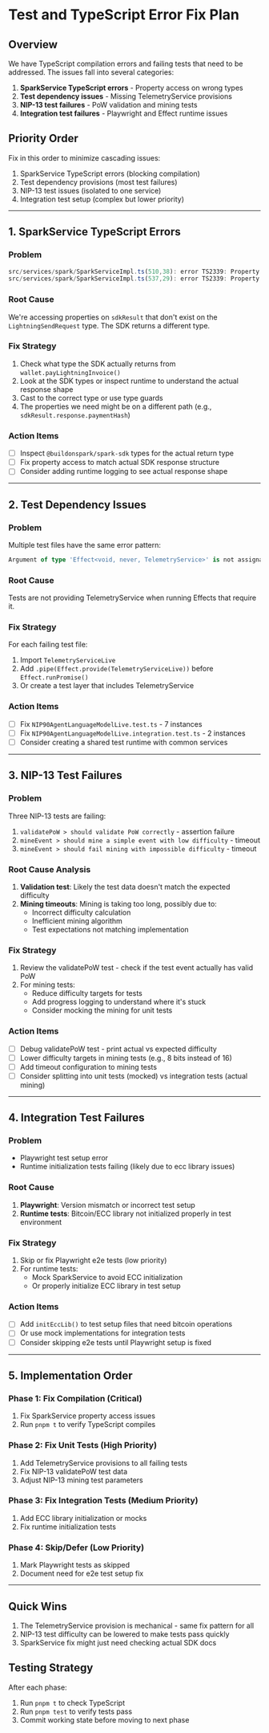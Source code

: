 # Test and TypeScript Error Fix Plan

## Overview
We have TypeScript compilation errors and failing tests that need to be addressed. The issues fall into several categories:

1. **SparkService TypeScript errors** - Property access on wrong types
2. **Test dependency issues** - Missing TelemetryService provisions
3. **NIP-13 test failures** - PoW validation and mining tests
4. **Integration test failures** - Playwright and Effect runtime issues

## Priority Order
Fix in this order to minimize cascading issues:
1. SparkService TypeScript errors (blocking compilation)
2. Test dependency provisions (most test failures)
3. NIP-13 test issues (isolated to one service)
4. Integration test setup (complex but lower priority)

---

## 1. SparkService TypeScript Errors

### Problem
```typescript
src/services/spark/SparkServiceImpl.ts(510,38): error TS2339: Property 'paymentHash' does not exist on type 'LightningSendRequest'.
src/services/spark/SparkServiceImpl.ts(537,29): error TS2339: Property 'error' does not exist on type 'LightningSendRequest'.
```

### Root Cause
We're accessing properties on `sdkResult` that don't exist on the `LightningSendRequest` type. The SDK returns a different type.

### Fix Strategy
1. Check what type the SDK actually returns from `wallet.payLightningInvoice()`
2. Look at the SDK types or inspect runtime to understand the actual response shape
3. Cast to the correct type or use type guards
4. The properties we need might be on a different path (e.g., `sdkResult.response.paymentHash`)

### Action Items
- [ ] Inspect `@buildonspark/spark-sdk` types for the actual return type
- [ ] Fix property access to match actual SDK response structure
- [ ] Consider adding runtime logging to see actual response shape

---

## 2. Test Dependency Issues

### Problem
Multiple test files have the same error pattern:
```typescript
Argument of type 'Effect<void, never, TelemetryService>' is not assignable to parameter of type 'Effect<void, never, never>'.
```

### Root Cause
Tests are not providing TelemetryService when running Effects that require it.

### Fix Strategy
For each failing test file:
1. Import `TelemetryServiceLive` 
2. Add `.pipe(Effect.provide(TelemetryServiceLive))` before `Effect.runPromise()`
3. Or create a test layer that includes TelemetryService

### Action Items
- [ ] Fix `NIP90AgentLanguageModelLive.test.ts` - 7 instances
- [ ] Fix `NIP90AgentLanguageModelLive.integration.test.ts` - 2 instances
- [ ] Consider creating a shared test runtime with common services

---

## 3. NIP-13 Test Failures

### Problem
Three NIP-13 tests are failing:
1. `validatePoW > should validate PoW correctly` - assertion failure
2. `mineEvent > should mine a simple event with low difficulty` - timeout
3. `mineEvent > should fail mining with impossible difficulty` - timeout

### Root Cause Analysis
1. **Validation test**: Likely the test data doesn't match the expected difficulty
2. **Mining timeouts**: Mining is taking too long, possibly due to:
   - Incorrect difficulty calculation
   - Inefficient mining algorithm
   - Test expectations not matching implementation

### Fix Strategy
1. Review the validatePoW test - check if the test event actually has valid PoW
2. For mining tests:
   - Reduce difficulty targets for tests
   - Add progress logging to understand where it's stuck
   - Consider mocking the mining for unit tests

### Action Items
- [ ] Debug validatePoW test - print actual vs expected difficulty
- [ ] Lower difficulty targets in mining tests (e.g., 8 bits instead of 16)
- [ ] Add timeout configuration to mining tests
- [ ] Consider splitting into unit tests (mocked) vs integration tests (actual mining)

---

## 4. Integration Test Failures

### Problem
- Playwright test setup error
- Runtime initialization tests failing (likely due to ecc library issues)

### Root Cause
1. **Playwright**: Version mismatch or incorrect test setup
2. **Runtime tests**: Bitcoin/ECC library not initialized properly in test environment

### Fix Strategy
1. Skip or fix Playwright e2e tests (low priority)
2. For runtime tests:
   - Mock SparkService to avoid ECC initialization
   - Or properly initialize ECC library in test setup

### Action Items
- [ ] Add `initEccLib()` to test setup files that need bitcoin operations
- [ ] Or use mock implementations for integration tests
- [ ] Consider skipping e2e tests until Playwright setup is fixed

---

## 5. Implementation Order

### Phase 1: Fix Compilation (Critical)
1. Fix SparkService property access issues
2. Run `pnpm t` to verify TypeScript compiles

### Phase 2: Fix Unit Tests (High Priority)
1. Add TelemetryService provisions to all failing tests
2. Fix NIP-13 validatePoW test data
3. Adjust NIP-13 mining test parameters

### Phase 3: Fix Integration Tests (Medium Priority)
1. Add ECC library initialization or mocks
2. Fix runtime initialization tests

### Phase 4: Skip/Defer (Low Priority)
1. Mark Playwright tests as skipped
2. Document need for e2e test setup fix

---

## Quick Wins
1. The TelemetryService provision is mechanical - same fix pattern for all
2. NIP-13 test difficulty can be lowered to make tests pass quickly
3. SparkService fix might just need checking actual SDK docs

## Testing Strategy
After each phase:
1. Run `pnpm t` to check TypeScript
2. Run `pnpm test` to verify tests pass
3. Commit working state before moving to next phase